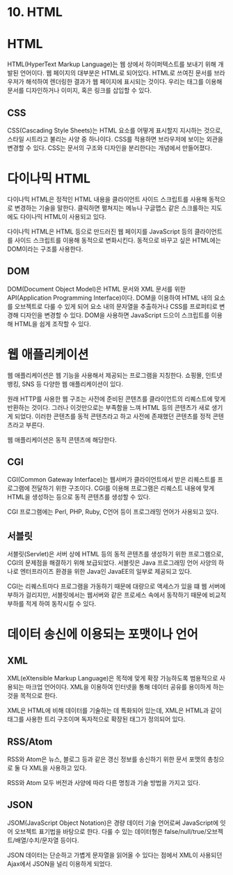 # 10. HTML

# HTML

HTML(HyperText Markup Language)는 웹 상에서 하이퍼텍스트를 보내기 위해 개발된 언어이다. 웹 페이지의 대부분은 HTML로 되어있다. HTML로 쓰여진 문서를 브라우저가 해석하여 렌더링한 결과가 웹 페이지에 표시되는 것이다. 우리는 태그를 이용해 문서를 디자인하거나 이미지, 혹은 링크를 삽입할 수 있다.



## CSS

CSS(Cascading Style Sheets)는 HTML 요소를 어떻게 표시할지 지시하는 것으로, 스타일 시트라고 불리는 사양 중 하나이다. CSS를 적용하면 브라우저에 보이는 외관을 변경할 수 있다. CSS는 문서의 구조와 디자인을 분리한다는 개념에서 만들어졌다.



# 다이나믹 HTML

다이나믹 HTML은 정적인 HTML 내용을 클라이언트 사이드 스크립트를 사용해 동적으로 변경하는 기술을 말한다. 클릭하면 펼쳐지는 메뉴나 구글맵스 같은 스크롤하는 지도에도 다이나믹 HTML이 사용되고 있다.

다이나믹 HTML은 HTML 등으로 만드러진 웹 페이지를 JavaScript 등의 클라이언트를 사이드 스크립트를 이용해 동적으로 변화시킨다. 동적으로 바꾸고 싶은 HTML에는 DOM이라는 구조를 사용한다.



## DOM

DOM(Document Object Model)은 HTML 문서와 XML 문서를 위한 API(Application Programming Interface)이다. DOM을 이용하여 HTML 내의 요소를 오브젝트로 다룰 수 있게 되어 요소 내의 문자열을 추출하거나 CSS를 프로퍼티로 변경해 디자인을 변경할 수 있다. DOM을 사용하면 JavaScript 드으이 스크립트를 이용해 HTML을 쉽게 조작할 수 있다.



# 웹 애플리케이션

웹 애플리케이션은 웹 기능을 사용해서 제공되는 프로그램을 지칭한다. 쇼핑몰, 인트넷 뱅킹, SNS 등 다양한 웹 애플리케이션이 있다. 

원래 HTTP를 사용한 웹 구조는 사전에 준비된 콘텐츠를 클라이언트의 리퀘스트에 맞게 반환하는 것이다. 그러나 이것만으로는 부족함을 느껴 HTML 등의 콘텐츠가 새로 생기게 되었다. 이러한 콘텐츠를 동적 콘텐츠라고 하고 사전에 존재했던 콘텐츠를 정적 콘텐츠라고 부른다. 

웹 애플리케이션은 동적 콘텐츠에 해당한다. 



## CGI

CGI(Common Gateway Interface)는 웹서버가 클라이언트에서 받은 리퀘스트를 프로그램에 전달하기 위한 구조이다. CGI를 이용해 프로그램은 리퀘스트 내용에 맞게 HTML을 생성하는 등으로 동적 콘텐츠를 생성할 수 있다.

CGI 프로그램에는 Perl, PHP, Ruby, C언어 등이 프로그래밍 언어가 사용되고 있다.



## 서블릿

서블릿(Servlet)은 서버 상에 HTML 등의 동적 콘텐츠를 생성하기 위한 프로그램으로, CGI의 문제점을 해결하기 위해 보급되었다. 서블릿은 Java 프로그래밍 언어 사양의 하나로 엔터프라이즈 환경을 위한 Java인 JavaEE의 일부로 제공되고 있다. 

CGI는 리퀘스트마다 프로그램을 가동하기 때문에 대량으로 액세스가 있을 떄 웹 서버에 부하가 걸리지만, 서블릿에서는 웹서버와 같은 프로세스 속에서 동작하기 때문에 비교적 부하를 적게 하여 동작시킬 수 있다. 



# 데이터 송신에 이용되는 포맷이나 언어

## XML

XML(eXtensible Markup Language)은 목적에 맞게 확장 가능하도록 범용적으로 사용되는 마크업 언어이다. XML을 이용하여 인터넷을 통해 데이터 공유를 용이하게 하는 것을 목적으로 한다.

XML은 HTML에 비해 데이터를 기술하는 데 특화되어 있는데, XML은 HTML과 같이 태그를 사용한 트리 구조이며 독자적으로 확장된 태그가 정의되어 있다. 



## RSS/Atom

RSS와 Atom은 뉴스, 블로그 등과 같은 갱신 정보를 송신하기 위한 문서 포맷의 총칭으로 둘 다 XML을 사용하고 있다. 

RSS와 Atom 모두 버전과 사양에 따라 다른 명칭과 기술 방법을 가지고 있다.



## JSON

JSOM(JavaScript Object Notation)은 경량 데이터 기술 언어로써 JavaScript에 잇어 오브젝트 표기법을 바탕으로 한다. 다룰 수 있는 데이터형은 false/null/true/오브젝트/배열/수치/문자열 등이다.

JSON 데이터는 단순하고 가볍게 문자열을 읽어올 수 있다는 점에서 XML이 사용되던 Ajax에서 JSON을 널리 이용하게 되었다.